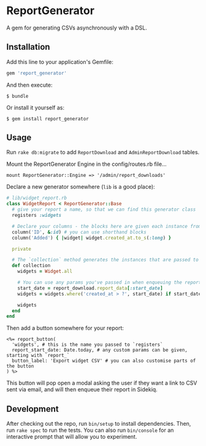 # ReportGenerator

A gem for generating CSVs asynchronously with a DSL.

## Installation

Add this line to your application's Gemfile:

```ruby
gem 'report_generator'
```

And then execute:

    $ bundle

Or install it yourself as:

    $ gem install report_generator

## Usage

Run `rake db:migrate` to add `ReportDownload` and `AdminReportDownload` tables.

Mount the ReportGenerator Engine in the config/routes.rb file...

`mount ReportGenerator::Engine => '/admin/report_downloads'`

Declare a new generator somewhere (`lib` is a good place):

```ruby
# lib/widget_report.rb
class WidgetReport < ReportGenerator::Base
  # give your report a name, so that we can find this generator class
  registers :widgets

  # Declare your columns - the blocks here are given each instance from `collection`
  column('ID', &:id) # you can use shorthand blocks
  column('Added') { |widget| widget.created_at.to_s(:long) }

  private

  # The `collection` method generates the instances that are passed to the `column` helpers
  def collection
    widgets = Widget.all

    # You can use any params you've passed in when enqueuing the report
    start_date = report_download.report_data[:start_date]
    widgets = widgets.where('created_at > ?', start_date) if start_date.present?

    widgets
  end
end
```

Then add a button somewhere for your report:

```erb
<%= report_button(
  'widgets', # this is the name you passed to `registers`
  report_start_date: Date.today, # any custom params can be given, starting with `report_`
  button_label: 'Export widget CSV' # you can also customise parts of the button
) %>
```

This button will pop open a modal asking the user if they want a link to CSV sent via email, and will then
enqueue their report in Sidekiq.

## Development

After checking out the repo, run `bin/setup` to install dependencies. Then, run `rake spec` to run the tests. You can also run `bin/console` for an interactive prompt that will allow you to experiment.
